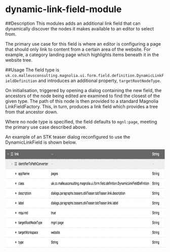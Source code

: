 # dynamic-link-field-module
##Description
This modules adds an additional link field that can dynamically discover the nodes it makes available to an editor to select from.

The primary use case for this field is where an editor is configuring a page that should only link to content from a certain area of the website. For example, a category landing page which highlights items beneath it in the website tree.

##Usage
The field type is `uk.co.malleusconsulting.magnolia.ui.form.field.definition.DynamicLinkFieldDefinition` and introduces an additional property, `targetRootNodeType`.

On initialisation, triggered by opening a dialog containing the new field, the ancestors of the node being edited are examined to find the closest of the given type. The path of this node is then provided to a standard Magnolia LinkFieldFactory. This, in turn, produces a link field which provides a tree from that ancestor down.

Where no node type is specified, the field defaults to `mgnl:page`, meeting the primary use case described above.

An example of an STK teaser dialog reconfigured to use the DynamicLinkField is shown below.

<img src="https://raw.githubusercontent.com/malleusconsulting/dynamic-link-field/gh_pages/stk_teaser_dialog_with_dynamiclinkfield.png" width="829" height="310" title="Dialog using a dynamic link field" />
